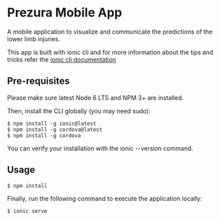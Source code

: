 # Prezura Mobile App

A mobile application to visualize and communicate the predictions of the lower limb injuries.

This app is built with ionic cli and for more information about the tips and tricks refer the [ionic cli documentation](https://ionicframework.com/docs/cli/)

## Pre-requisites

Please make sure latest Node 6 LTS and NPM 3+ are installed.

Then, install the CLI globally (you may need sudo):

```
$ npm install -g ionic@latest
$ npm install -g cordova@latest
$ npm install -g cordova
```

You can verify your installation with the ionic --version command.

## Usage

```
$ npm install
```

Finally, run the following command to execute the application locally:

```
$ ionic serve
```
